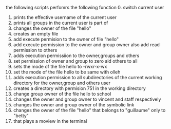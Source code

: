 the following scripts perfomrs the following function
0. switch current user
1. prints the effective username of the current user
2. prints all groups in the current user is part of 
3. changes the owner of the file "hello"
4. creates an empty file
5. add execute permision to the owner of file "hello"
6. add execute permission to the owner and group owner also add read permission to others
7. adds execution permissiion to the owner,groups and others
8. set permission of owner and group to zero ald others to all
9. sets the mode of the file hello to -rwxr-x-wx
10. set the mode of the file hello to be same with olleh
11. adds execution permission to all subdirectories of the current working directory for the owner,group and others user
12. creates a directory with permision  751 in the working directory
13. change group owner of the file hello to school
14. changes the owner and group owner to vincent and staff respectively
15. changes the owner and group owner of the symbolic link 
16. changes the owner of the file "hello" that belongs to "guillaume" only to "betty"
17. that plays a moview in the terminal
